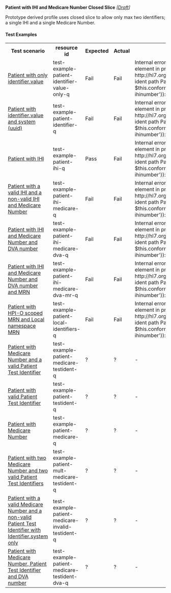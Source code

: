 **Patient with IHI and Medicare Number Closed Slice** *[[Draft](http://hl7.org/fhir/r4/valueset-publication-status.html)]*

Prototype derived profile uses closed slice to allow only max two identifiers; a single IHI and a single Medicare Number.

#### Test Examples

<table class="list" style="width:100%">
    <colgroup>
       <col span="1" style="width: 19%;"/>
       <col span="1" style="width: 25%;"/>
       <col span="1" style="width: 10%;"/>
       <col span="1" style="width: 10%;"/>
       <col span="1" style="width: 20%;"/>
    </colgroup>
	<tbody>
      <tr>
        <th>Test scenario</th>
        <th>resource id</th>
        <th>Expected</th>
        <th>Actual</th>
		<th>Notes</th>
      </tr>
      <tr>
        <td><a href="Patient-test-example-patient-identifier-value-only-q.html">Patient with only identifier.value</a></td>
        <td>test-example-patient-identifier-value-only-q</td>
        <td>Fail</td>
        <td>Fail</td>
        <td>Internal error: Problem evaluating slicing expression for element in profile http://hl7.org.au/fhir/StructureDefinition/patient-ident-slice-ident path Patient.identifier[0] (fhirPath = true and $this.conformsTo('http://hl7.org.au/fhir/StructureDefinition/au-ihinumber')): Not supported yet</td>
      </tr>
      <tr>
        <td><a href="Patient-test-example-patient-identifier-q.html">Patient with identifier.value and system (uuid)</a></td>
        <td>test-example-patient-identifier-q</td>
        <td>Fail</td>
        <td>Fail</td>
        <td>Internal error: Problem evaluating slicing expression for element in profile http://hl7.org.au/fhir/StructureDefinition/patient-ident-slice-ident path Patient.identifier[0] (fhirPath = true and $this.conformsTo('http://hl7.org.au/fhir/StructureDefinition/au-ihinumber')): Not supported yet</td>
      </tr>
      <tr>
        <td><a href="Patient-test-example-patient-ihi-q.html">Patient with IHI</a></td>
        <td>test-example-patient-ihi-q</td>
        <td>Pass</td>
        <td>Fail</td>
        <td>Internal error: Problem evaluating slicing expression for element in profile http://hl7.org.au/fhir/StructureDefinition/patient-ident-slice-ident path Patient.identifier[0] (fhirPath = true and $this.conformsTo('http://hl7.org.au/fhir/StructureDefinition/au-ihinumber')): Not supported yet</td>
      </tr>
      <tr>
        <td><a href="Patient-test-example-patient-ihi-medicare-q.html">Patient with a valid IHI and a non-valid IHI and Medicare Number</a></td>
        <td>test-example-patient-ihi-medicare-q</td>
        <td>Fail</td>
        <td>Fail</td>
        <td>Internal error: Problem evaluating slicing expression for element in profile http://hl7.org.au/fhir/StructureDefinition/patient-ident-slice-ident path Patient.identifier[0] (fhirPath = true and $this.conformsTo('http://hl7.org.au/fhir/StructureDefinition/au-ihinumber')): Not supported yet</td>
      </tr>
      <tr>
        <td><a href="Patient-test-example-patient-ihi-medicare-dva-q.html">Patient with IHI and Medicare Number and DVA number</a></td>
        <td>test-example-patient-ihi-medicare-dva-q</td>
        <td>Fail</td>
        <td>Fail</td>
        <td>Internal error: Problem evaluating slicing expression for element in profile http://hl7.org.au/fhir/StructureDefinition/patient-ident-slice-ident path Patient.identifier[0] (fhirPath = true and $this.conformsTo('http://hl7.org.au/fhir/StructureDefinition/au-ihinumber')): Not supported yet</td>
      </tr>
      <tr>
        <td><a href="Patient-test-example-patient-ihi-medicare-dva-mr-q.html">Patient with IHI and Medicare Number and DVA number and MRN</a></td>
        <td>test-example-patient-ihi-medicare-dva-mr-q</td>
        <td>Fail</td>
        <td>Fail</td>
        <td>Internal error: Problem evaluating slicing expression for element in profile http://hl7.org.au/fhir/StructureDefinition/patient-ident-slice-ident path Patient.identifier[0] (fhirPath = true and $this.conformsTo('http://hl7.org.au/fhir/StructureDefinition/au-ihinumber')): Not supported yet</td>
      </tr>
      <tr>
        <td><a href="Patient-test-example-patient-local-identifiers-q.html">Patient with HPI-O scoped MRN and Local namespace MRN</a></td>
        <td>test-example-patient-local-identifiers-q</td>
        <td>Fail</td>
        <td>Fail</td>
        <td>Internal error: Problem evaluating slicing expression for element in profile http://hl7.org.au/fhir/StructureDefinition/patient-ident-slice-ident path Patient.identifier[0] (fhirPath = true and $this.conformsTo('http://hl7.org.au/fhir/StructureDefinition/au-ihinumber')): Not supported yet</td>
      </tr>
      <tr>
        <td><a href="Patient-test-example-patient-medicare-testident-q.html">Patient with Medicare Number and a valid Patient Test Identifier</a></td>
        <td>test-example-patient-medicare-testident-q</td>
        <td>?</td>
        <td>?</td>
        <td>-</td>
      </tr>
      <tr>
        <td><a href="Patient-test-example-patient-testident-q.html">Patient with valid Patient Test Identifier</a></td>
        <td>test-example-patient-testident-q</td>
        <td>?</td>
        <td>?</td>
        <td>-</td>
      </tr>
      <tr>
        <td><a href="Patient-test-example-patient-medicare-q.html">Patient with Medicare Number</a></td>
        <td>test-example-patient-medicare-q</td>
        <td>?</td>
        <td>?</td>
        <td>-</td>
      </tr>
      <tr>
        <td><a href="Patient-test-example-patient-mult-medicare-testident-q.html">Patient with two Medicare Number and two valid Patient Test Identifiers</a></td>
        <td>test-example-patient-mult-medicare-testident-q</td>
        <td>?</td>
        <td>?</td>
        <td>-</td>
      </tr>
      <tr>
        <td><a href="Patient-test-example-patient-medicare-invalid-testident-q.html">Patient with a valid Medicare Number and a non-valid Patient Test Identifier with Identifier.system only</a></td>
        <td>test-example-patient-medicare-invalid-testident-q</td>
        <td>?</td>
        <td>?</td>
        <td>-</td>
      </tr>
      <tr>
        <td><a href="Patient-test-example-patient-medicare-testident-dva-q.html">Patient with Medicare Number, Patient Test Identifier and DVA number</a></td>
        <td>test-example-patient-medicare-testident-dva-q</td>
        <td>?</td>
        <td>?</td>
        <td>-</td>
      </tr>
    </tbody>
</table>
